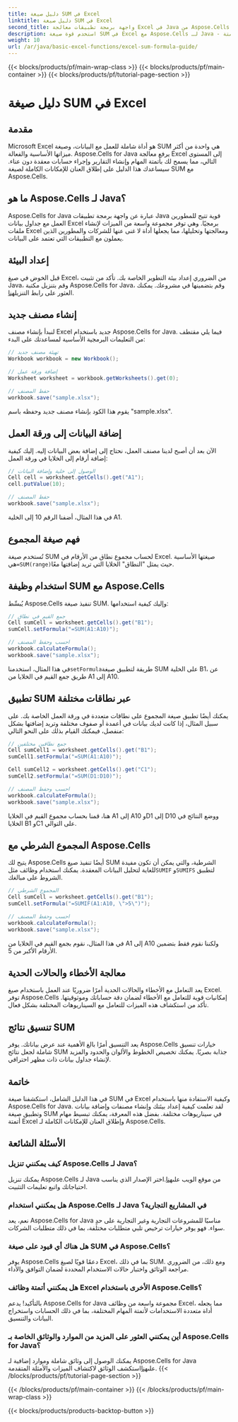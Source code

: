 ```yaml
---
title: دليل صيغة SUM في Excel
linktitle: دليل صيغة SUM في Excel
second_title: واجهة برمجة تطبيقات معالجة Excel في Java من Aspose.Cells
description: استخدم قوة صيغة SUM في Excel مع Aspose.Cells لـ Java - دليلك الشامل لأتمتة Excel.
weight: 10
url: /ar/java/basic-excel-functions/excel-sum-formula-guide/
---
```


{{< blocks/products/pf/main-wrap-class >}}
{{< blocks/products/pf/main-container >}}
{{< blocks/products/pf/tutorial-page-section >}}

# دليل صيغة SUM في Excel


## مقدمة

Microsoft Excel هو أداة شاملة للعمل مع البيانات، وصيغة SUM هي واحدة من أكثر ميزاتها الأساسية والفعالة. Aspose.Cells for Java يرفع معالجة Excel إلى المستوى التالي، مما يسمح لك بأتمتة المهام وإنشاء التقارير وإجراء حسابات معقدة دون عناء. سيساعدك هذا الدليل على إطلاق العنان للإمكانات الكاملة لصيغة SUM مع Aspose.Cells.

## ما هو Aspose.Cells لـ Java؟

Aspose.Cells for Java عبارة عن واجهة برمجة تطبيقات Java قوية تتيح للمطورين العمل مع جداول بيانات Excel برمجيًا. وهي توفر مجموعة واسعة من الميزات لإنشاء ملفات Excel ومعالجتها وتحليلها، مما يجعلها أداة لا غنى عنها للشركات والمطورين الذين يعملون مع التطبيقات التي تعتمد على البيانات.

## إعداد البيئة

 قبل الخوض في صيغ Excel، من الضروري إعداد بيئة التطوير الخاصة بك. تأكد من تثبيت Java، وقم بتنزيل مكتبة Aspose.Cells for Java، وقم بتضمينها في مشروعك. يمكنك العثور على رابط التنزيل[هنا](https://releases.aspose.com/cells/java/).

## إنشاء مصنف جديد

لنبدأ بإنشاء مصنف Excel جديد باستخدام Aspose.Cells for Java. فيما يلي مقتطف من التعليمات البرمجية الأساسية لمساعدتك على البدء:

```java
// تهيئة مصنف جديد
Workbook workbook = new Workbook();

// إضافة ورقة عمل
Worksheet worksheet = workbook.getWorksheets().get(0);

// حفظ المصنف
workbook.save("sample.xlsx");
```

يقوم هذا الكود بإنشاء مصنف جديد وحفظه باسم "sample.xlsx".

## إضافة البيانات إلى ورقة العمل

الآن بعد أن أصبح لدينا مصنف العمل، نحتاج إلى إضافة بعض البيانات إليه. إليك كيفية إضافة أرقام إلى الخلايا في ورقة العمل:

```java
// الوصول إلى خلية وإضافة البيانات
Cell cell = worksheet.getCells().get("A1");
cell.putValue(10);

// حفظ المصنف
workbook.save("sample.xlsx");
```

في هذا المثال، أضفنا الرقم 10 إلى الخلية A1.

## فهم صيغة المجموع

 تُستخدم صيغة SUM لحساب مجموع نطاق من الأرقام في Excel. صيغتها الأساسية هي`=SUM(range)`حيث يمثل "النطاق" الخلايا التي تريد إضافتها معًا.

## استخدام وظيفة SUM مع Aspose.Cells

يُبسِّط Aspose.Cells تنفيذ صيغة SUM. وإليك كيفية استخدامها:

```java
// جمع القيم في نطاق
Cell sumCell = worksheet.getCells().get("B1");
sumCell.setFormula("=SUM(A1:A10)");

// احسب وحفظ المصنف
workbook.calculateFormula();
workbook.save("sample.xlsx");
```

 في هذا المثال، استخدمنا`setFormula`طريقة لتطبيق صيغة SUM على الخلية B1، عن طريق جمع القيم في الخلايا من A1 إلى A10.

## تطبيق SUM عبر نطاقات مختلفة

يمكنك أيضًا تطبيق صيغة المجموع على نطاقات متعددة في ورقة العمل الخاصة بك. على سبيل المثال، إذا كانت لديك بيانات في أعمدة أو صفوف مختلفة وتريد إضافتها بشكل منفصل، فيمكنك القيام بذلك على النحو التالي:

```java
// جمع نطاقين مختلفين
Cell sumCell1 = worksheet.getCells().get("B1");
sumCell1.setFormula("=SUM(A1:A10)");

Cell sumCell2 = worksheet.getCells().get("C1");
sumCell2.setFormula("=SUM(D1:D10)");

// احسب وحفظ المصنف
workbook.calculateFormula();
workbook.save("sample.xlsx");
```

هنا، قمنا بحساب مجموع القيم في الخلايا A1 إلى A10 وD1 إلى D10 ووضع النتائج في الخلايا B1 وC1 على التوالي.

## المجموع الشرطي مع Aspose.Cells

 يتيح لك Aspose.Cells أيضًا تنفيذ صيغ SUM الشرطية، والتي يمكن أن تكون مفيدة للغاية لتحليل البيانات المعقدة. يمكنك استخدام وظائف مثل`SUMIF` و`SUMIFS` لتطبيق الشروط على مبالغك.

```java
// المجموع الشرطي
Cell sumCell = worksheet.getCells().get("B1");
sumCell.setFormula("=SUMIF(A1:A10, \">5\")");

// احسب وحفظ المصنف
workbook.calculateFormula();
workbook.save("sample.xlsx");
```

في هذا المثال، نقوم بجمع القيم في الخلايا من A1 إلى A10 ولكننا نقوم فقط بتضمين الأرقام الأكبر من 5.

## معالجة الأخطاء والحالات الحدية

يعد التعامل مع الأخطاء والحالات الحدية أمرًا ضروريًا عند العمل باستخدام صيغ Excel. توفر Aspose.Cells إمكانيات قوية للتعامل مع الأخطاء لضمان دقة حساباتك وموثوقيتها. تأكد من استكشاف هذه الميزات للتعامل مع السيناريوهات المختلفة بشكل فعال.

## تنسيق نتائج SUM

يعد التنسيق أمرًا بالغ الأهمية عند عرض بياناتك. يوفر Aspose.Cells خيارات تنسيق شاملة لجعل نتائج SUM جذابة بصريًا. يمكنك تخصيص الخطوط والألوان والحدود والمزيد لإنشاء جداول بيانات ذات مظهر احترافي.

## خاتمة

في هذا الدليل الشامل، استكشفنا صيغة SUM في Excel وكيفية الاستفادة منها باستخدام Aspose.Cells for Java. لقد تعلمت كيفية إعداد بيئتك وإنشاء مصنفات وإضافة بيانات وتطبيق صيغة SUM في سيناريوهات مختلفة. بفضل هذه المعرفة، يمكنك تبسيط مهام أتمتة Excel وإطلاق العنان للإمكانات الكاملة لـ Aspose.Cells.

## الأسئلة الشائعة

### كيف يمكنني تنزيل Aspose.Cells لـ Java؟

 يمكنك تنزيل Aspose.Cells لـ Java من موقع الويب على[هنا](https://releases.aspose.com/cells/java/).اختر الإصدار الذي يناسب احتياجاتك واتبع تعليمات التثبيت.

### هل يمكنني استخدام Aspose.Cells لـ Java في المشاريع التجارية؟

نعم، يعد Aspose.Cells for Java مناسبًا للمشروعات التجارية وغير التجارية على حدٍ سواء. فهو يوفر خيارات ترخيص تلبي متطلبات مختلفة، بما في ذلك متطلبات الشركات.

### هل هناك أي قيود على صيغة SUM في Aspose.Cells؟

يوفر Aspose.Cells دعمًا قويًا لصيغ Excel، بما في ذلك SUM. ومع ذلك، من الضروري مراجعة الوثائق واختبار حالات الاستخدام المحددة لضمان التوافق والأداء.

### هل يمكنني أتمتة وظائف Excel الأخرى باستخدام Aspose.Cells؟

بالتأكيد! يدعم Aspose.Cells for Java مجموعة واسعة من وظائف Excel، مما يجعله أداة متعددة الاستخدامات لأتمتة المهام المختلفة، بما في ذلك الحسابات واستخراج البيانات والتنسيق.

### أين يمكنني العثور على المزيد من الموارد والوثائق الخاصة بـ Aspose.Cells for Java؟

 يمكنك الوصول إلى وثائق شاملة وموارد إضافية لـ Aspose.Cells for Java على[هنا](https://reference.aspose.com/cells/java/)استكشف الوثائق لاكتشاف الميزات والأمثلة المتقدمة.
{{< /blocks/products/pf/tutorial-page-section >}}

{{< /blocks/products/pf/main-container >}}
{{< /blocks/products/pf/main-wrap-class >}}

{{< blocks/products/products-backtop-button >}}
